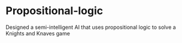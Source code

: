 # Propositional-logic
Designed a semi-intelligent AI that uses propositional logic to solve a Knights and Knaves game
